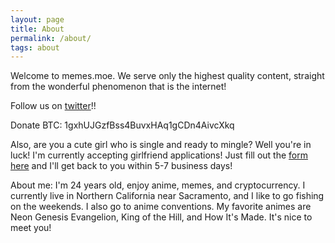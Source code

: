 ```yaml
---
layout: page
title: About
permalink: /about/
tags: about
---
```


Welcome to memes.moe. We serve only the highest quality content, straight from the wonderful phenomenon that is the internet!

Follow us on [twitter](https://twitter.com/removeanime)!!

Donate BTC: 1gxhUJGzfBss4BuvxHAq1gCDn4AivcXkq

Also, are you a cute girl who is single and ready to mingle? Well you're in luck! I'm currently accepting girlfriend applications! Just fill out the [form here](http://app.memes.moe) and I'll get back to you within 5-7 business days! 

About me:
I'm 24 years old, enjoy anime, memes, and cryptocurrency. I currently live in Northern California near Sacramento, and I like to go fishing on the weekends. I also go to anime conventions. My favorite animes are Neon Genesis Evangelion, King of the Hill, and How It's Made. It's nice to meet you!
